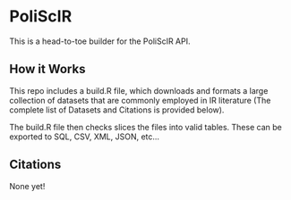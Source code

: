 PoliScIR
========

This is a head-to-toe builder for the PoliScIR API.


How it Works
------------

This repo includes a build.R file, which downloads and formats a large
collection of datasets that are commonly employed in IR literature (The
complete list of Datasets and Citations is provided below).

The build.R file then checks slices the files into valid tables. These
can be exported to SQL, CSV, XML, JSON, etc...


Citations
---------

None yet!
